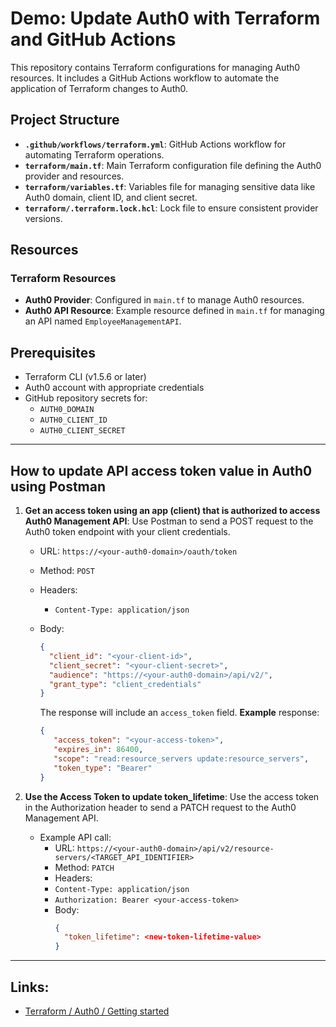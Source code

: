 # Demo: Update Auth0 with Terraform and GitHub Actions

This repository contains Terraform configurations for managing Auth0 resources. It includes a GitHub Actions workflow to automate the application of Terraform changes to Auth0.

## Project Structure

- **`.github/workflows/terraform.yml`**: GitHub Actions workflow for automating Terraform operations.
- **`terraform/main.tf`**: Main Terraform configuration file defining the Auth0 provider and resources.
- **`terraform/variables.tf`**: Variables file for managing sensitive data like Auth0 domain, client ID, and client secret.
- **`terraform/.terraform.lock.hcl`**: Lock file to ensure consistent provider versions.

## Resources

### Terraform Resources
- **Auth0 Provider**: Configured in `main.tf` to manage Auth0 resources.
- **Auth0 API Resource**: Example resource defined in `main.tf` for managing an API named `EmployeeManagementAPI`.

## Prerequisites

- Terraform CLI (v1.5.6 or later)
- Auth0 account with appropriate credentials
- GitHub repository secrets for:
  - `AUTH0_DOMAIN`
  - `AUTH0_CLIENT_ID`
  - `AUTH0_CLIENT_SECRET`

---
## How to update API access token value in Auth0 using Postman
1. **Get an access token using an app (client) that is authorized to access Auth0 Management API**: Use Postman to send a POST request to the Auth0 token endpoint with your client credentials.
   - URL: `https://<your-auth0-domain>/oauth/token`
   - Method: `POST`
   - Headers: 
     - `Content-Type: application/json`
   - Body: 
     ```json
     {
       "client_id": "<your-client-id>",
       "client_secret": "<your-client-secret>",
       "audience": "https://<your-auth0-domain>/api/v2/",
       "grant_type": "client_credentials"
     }
     ```

     The response will include an `access_token` field. **Example** response:
      ```json
      {
         "access_token": "<your-access-token>",
         "expires_in": 86400,
         "scope": "read:resource_servers update:resource_servers",
         "token_type": "Bearer"
      }
      ```

2. **Use the Access Token to update token_lifetime**: Use the access token in the Authorization header to send a PATCH request to the Auth0 Management API.
   - Example API call:
     - URL: `https://<your-auth0-domain>/api/v2/resource-servers/<TARGET_API_IDENTIFIER>`
     - Method: `PATCH`
     - Headers:
     - `Content-Type: application/json`
     - `Authorization: Bearer <your-access-token>`
     - Body:
       ```json
       {
         "token_lifetime": <new-token-lifetime-value>
       }
       ```  
---
## Links:
- [Terraform / Auth0 / Getting started](https://registry.terraform.io/providers/auth0/auth0/latest/docs/guides/quickstart)